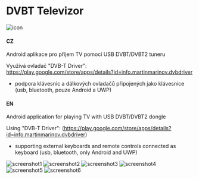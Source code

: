 # DVBT Televizor

![icon](https://github.com/petrj/DVBTTelevizor/blob/master/Graphics/icon256x256.png)

#### CZ
Android aplikace pro příjem TV pomocí USB DVBT/DVBT2 tuneru 

Využívá ovladač "DVB-T Driver": https://play.google.com/store/apps/details?id=info.martinmarinov.dvbdriver

- podpora klávesnic a dálkových ovladačů připojených jako klávesnice (usb, bluetooth, pouze Android a UWP)


#### EN
Android application for playing TV with USB DVBT/DVBT2 dongle

Using "DVB-T Driver": (https://play.google.com/store/apps/details?id=info.martinmarinov.dvbdriver)

- supporting external keyboards and remote controls connected as keyboard (usb, bluetooth, only Android and UWP)


![screenshot1](https://github.com/petrj/DVBTTelevizor/blob/master/Graphics/Screenshot1.png)
![screenshot2](https://github.com/petrj/DVBTTelevizor/blob/master/Graphics/Screenshot2.png)
![screenshot3](https://github.com/petrj/DVBTTelevizor/blob/master/Graphics/Screenshot3.png)
![screenshot4](https://github.com/petrj/DVBTTelevizor/blob/master/Graphics/Screenshot4.png)
![screenshot5](https://github.com/petrj/DVBTTelevizor/blob/master/Graphics/Screenshot5.png)
![screenshot6](https://github.com/petrj/DVBTTelevizor/blob/master/Graphics/Screenshot6.png)
